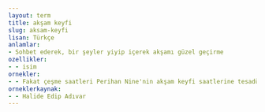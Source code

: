 ```yaml
---
layout: term
title: akşam keyfi
slug: aksam-keyfi
lisan: Türkçe
anlamlar:
- Sohbet ederek, bir şeyler yiyip içerek akşamı güzel geçirme
ozellikler:
- - isim
ornekler:
- - Fakat çeşme saatleri Perihan Nine'nin akşam keyfi saatlerine tesadüf ettiği için müşkül oluyordu.
orneklerkaynak:
- - Halide Edip Adıvar
---
```

